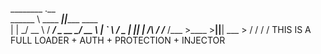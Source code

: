 ________                .__                
\______ \   ____   _____|__|______   ____  
 |    |  \_/ __ \ /  ___/  \_  __ \_/ __ \ 
 |    `   \  ___/ \___ \|  ||  | \/\  ___/ 
/_______  /\___  >____  >__||__|    \___  >
        \/     \/     \/                \/ 
THIS IS A FULL LOADER + AUTH + PROTECTION + INJECTOR



      
